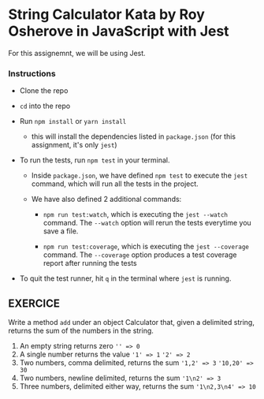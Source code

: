# String Calculator Kata by Roy Osherove in JavaScript with Jest

For this assignemnt, we will be using Jest.

### Instructions

- Clone the repo

- `cd` into the repo

- Run `npm install` or `yarn install`

  - this will install the dependencies listed in `package.json` (for this
    assignment, it's only `jest`)

- To run the tests, run `npm test` in your terminal.

  - Inside `package.json`, we have defined `npm test` to execute the `jest`
    command, which will run all the tests in the project.

  - We have also defined 2 additional commands:

    - `npm run test:watch`, which is executing the `jest --watch` command.
      The `--watch` option will rerun the tests everytime you save a file.

    - `npm run test:coverage`, which is executing the `jest --coverage`
      command. The `--coverage` option produces a test coverage report
      after running the tests

- To quit the test runner, hit `q` in the terminal where `jest` is running.

## EXERCICE

Write a method `add` under an object Calculator that, given a delimited string, returns the sum of the numbers in the string.

1. An empty string returns zero `'' => 0`
2. A single number returns the value `'1' => 1` `'2' => 2`
3. Two numbers, comma delimited, returns the sum `'1,2' => 3` `'10,20' => 30`
4. Two numbers, newline delimited, returns the sum `'1\n2' => 3`
5. Three numbers, delimited either way, returns the sum `'1\n2,3\n4' => 10`
